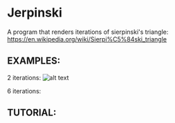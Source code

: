 # Jerpinski

A program that renders iterations of sierpinski's triangle: https://en.wikipedia.org/wiki/Sierpi%C5%84ski_triangle

## EXAMPLES:

2 iterations:
![alt text](https://github.com/James822/jerpinski/master/render_iterations_2.png?raw=true)

6 iterations:

## TUTORIAL:
